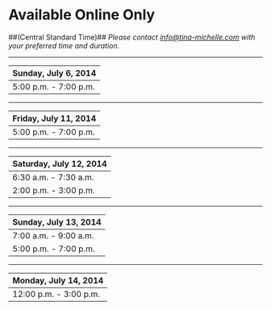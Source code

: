 # Available Online Only 
##(Central Standard Time)##
*Please contact info@tina-michelle.com with your preferred time and duration.*

---

| Sunday, July 6, 2014 |
| :----------------------------- |
| 5:00 p.m. - 7:00 p.m.          |

---

| Friday, July 11, 2014 |
| :----------------------------- |
| 5:00 p.m. - 7:00 p.m.          |

---
| Saturday, July 12, 2014 |
| :----------------------------- |
| 6:30 a.m. - 7:30 a.m.          |
| 2:00 p.m. - 3:00 p.m.          |

---
| Sunday, July 13, 2014 |
| :----------------------------- |
| 7:00 a.m. - 9:00 a.m.         |
| 5:00 p.m. - 7:00 p.m.          |

---
| Monday, July 14, 2014 |
| :----------------------------- |
| 12:00 p.m. - 3:00 p.m.         |

